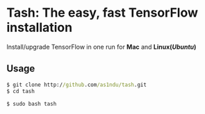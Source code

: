 # Tash: The easy, fast TensorFlow installation

Install/upgrade TensorFlow in one run for **Mac** and **Linux(_Ubuntu_)**

## Usage 

```cmd
$ git clone http://github.com/as1ndu/tash.git
$ cd tash

$ sudo bash tash
```

